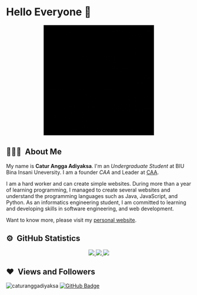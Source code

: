 # Hello Everyone 👋



<div align="center" width="100px">

<img src="https://github.com/caturanggadiyaksa/caturanggadiyaksa/blob/main/githubprofile.gif?raw=true" alt="Welcome!" width="300px"/>

</div>



## 👨🏻‍💻 &nbsp;About Me
My name is **Catur Angga Adiyaksa**. I'm an *Undergraduate Student* at BIU Bina Insani Uneversity. I am a founder  *CAA* and Leader at [CAA](https://caa.web.id).

I am a hard worker and can create simple websites. During more than a year of learning programming, I managed to create several websites and understand the programming languages such as Java, JavaScript, and Python. As an informatics engineering student, I am committed to learning and developing skills in software engineering, and web development.

Want to know more, please visit my [personal website](https://caturanggaadiyaksa.my.id/).






## ⚙️ &nbsp;GitHub Statistics
<p align="center">
<a href="https://github.com/caturanggadiyaksa">
  <img height="190em" src="https://github-readme-stats-eight-theta.vercel.app/api?username=caturanggadiyaksa&show_icons=true&theme=tokyonight&include_all_commits=true&count_private=true"/>
  <img height="190em" src="https://github-readme-stats-eight-theta.vercel.app/api/top-langs/?username=caturanggadiyaksa&layout=compact&langs_count=8&theme=tokyonight"/>
  <img height="190em" src="https://github-readme-streak-stats.herokuapp.com/?user=caturanggadiyaksa&theme=tokyonight">
</a>
</p>

## ❤ &nbsp;Views and Followers
<p align="left">
  <img src="https://komarev.com/ghpvc/?username=caturanggadiyaksa&label=Profile%20views&color=0e75b6&style=flat" alt="caturanggadiyaksa" />
  <a href="https://github.com/caturanggadiyaksa?tab=followers">
    <img src="https://img.shields.io/github/followers/caturanggadiyaksa?label=Followers&style=social" alt="GitHub Badge">
  </a>
</p>


